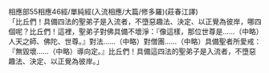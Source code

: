 相應部55相應46經/單純經(入流相應/大篇/修多羅)(莊春江譯)  
「比丘們！具備四法的聖弟子是入流者，不墮惡趣法、決定、以正覺為彼岸，哪四個呢？比丘們！這裡，聖弟子對佛具備不壞淨：『像這樣，那位世尊是……（中略）人天之師、佛陀、世尊。』對法……（中略）對僧團……（中略）具備聖者所愛戒：『無毀壞……（中略）導向定。』比丘們！具備這四法的聖弟子是入流者，不墮惡趣法、決定、以正覺為彼岸。」  
  
  
